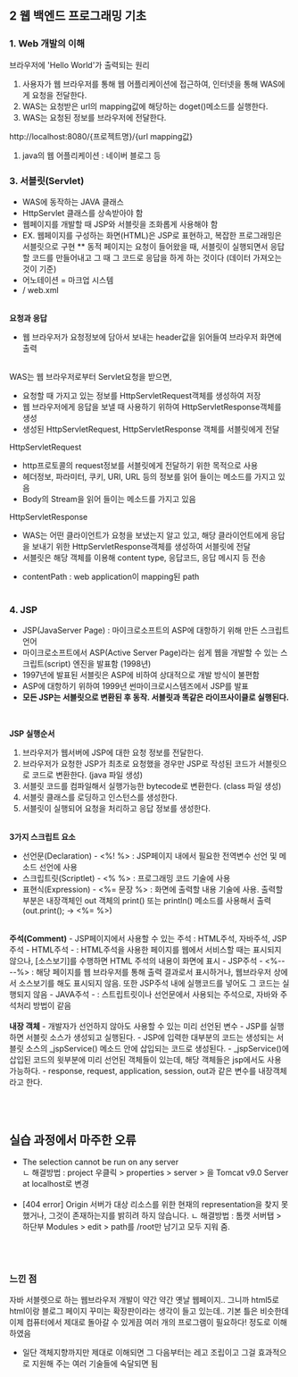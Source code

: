 ## 2 웹 백엔드 프로그래밍 기초

### 1. Web 개발의 이해
브라우저에 'Hello World'가 출력되는 원리
1. 사용자가 웹 브라우저를 통해 웹 어플리케이션에 접근하여, 인터넷을 통해 WAS에게 요청을 전달한다.
2. WAS는 요청받은 url의 mapping값에 해당하는 doget()메소드를 실행한다.
3. WAS는 요청된 정보를 브라우저에 전달한다.

http://localhost:8080/{프로젝트명}/{url mapping값}

1. java의 웹 어플리케이션 : 네이버 블로그 등

### 3. 서블릿(Servlet)
- WAS에 동작하는 JAVA 클래스
- HttpServlet 클래스를 상속받아야 함
- 웹페이지를 개발할 때 JSP와 서블릿을 조화롭게 사용해야 함
- EX. 웹페이지를 구성하는 화면(HTML)은 JSP로 표현하고, 복잡한 프로그래밍은 서블릿으로 구현
** 동적 페이지는 요청이 들어왔을 때, 서블릿이 실행되면서 응답할 코드를 만들어내고 그 때 그 코드로 응답을 하게 하는 것이다 (데이터 가져오는 것이 기준)
- 어노테이션 = 마크업 시스템
- / web.xml

<br><b>요청과 응답</b><br>
- 웹 브라우저가 요청정보에 담아서 보내는 header값을 읽어들여 브라우저 화면에 출력

<br>WAS는 웹 브라우저로부터 Servlet요청을 받으면,
- 요청할 때 가지고 있는 정보를 HttpServletRequest객체를 생성하여 저장
- 웹 브라우저에게 응답을 보낼 때 사용하기 위하여 HttpServletResponse객체를 생성
- 생성된 HttpServletRequest, HttpServletResponse 객체를 서블릿에게 전달

HttpServletRequest
- http프로토콜의 request정보를 서블릿에게 전달하기 위한 목적으로 사용
- 헤더정보, 파라미터, 쿠키, URI, URL 등의 정보를 읽어 들이는 메소드를 가지고 있음
- Body의 Stream을 읽어 들이는 메소드를 가지고 있음

HttpServletResponse
- WAS는 어떤 클라이언트가 요청을 보냈는지 알고 있고, 해당 클라이언트에게 응답을 보내기 위한 HttpServletResponse객체를 생성하여 서블릿에 전달
- 서블릿은 해당 객체를 이용해 content type, 응답코드, 응답 메시지 등 전송

* contentPath : web application이 mapping된 path
<br><br>

### 4. JSP
- JSP(JavaServer Page) : 마이크로소프트의 ASP에 대항하기 위해 만든 스크립트 언어
- 마이크로소프트에서 ASP(Active Server Page)라는 쉽게 웹을 개발할 수 있는 스크립트(script) 엔진을 발표함 (1998년)
- 1997년에 발표된 서블릿은 ASP에 비하여 상대적으로 개발 방식이 불편함
- ASP에 대항하기 위하여 1999년 썬마이크로시스템즈에서 JSP를 발표
- <b>모든 JSP는 서블릿으로 변환된 후 동작. 서블릿과 똑같은 라이프사이클로 실행된다.</b>
<br>

<b>JSP 실행순서</b>
1. 브라우저가 웹서버에 JSP에 대한 요청 정보를 전달한다.
2. 브라우저가 요청한 JSP가 최초로 요청했을 경우만 JSP로 작성된 코드가 서블릿으로 코드로 변환한다. (java 파일 생성)
3. 서블릿 코드를 컴파일해서 실행가능한 bytecode로 변환한다. (class 파일 생성)
4. 서블릿 클래스를 로딩하고 인스턴스를 생성한다.
5. 서블릿이 실행되어 요청을 처리하고 응답 정보를 생성한다.
<BR><BR>

<b>3가지 스크립트 요소</b>
  - 선언문(Declaration) - <%! %> : JSP페이지 내에서 필요한 전역변수 선언 및 메소드 선언에 사용
  - 스크립트릿(Scriptlet) - <% %> : 프로그래밍 코드 기술에 사용
  - 표현식(Expression) - <%= 문장 %> : 화면에 출력할 내용 기술에 사용. 출력할 부분은 내장객체인 out 객체의 print() 또는 println() 메소드를 사용해서 출력 (out.print(); -> <%= %>)
<br>
<b>주석(Comment)</b>
  - JSP페이지에서 사용할 수 있는 주석 : HTML주석, 자바주석, JSP주석
  - HTML주석 - <!-- --> : HTML주석을 사용한 페이지를 웹에서 서비스할 때는 표시되지 않으나, [소스보기]를 수행하면 HTML 주석의 내용이 화면에 표시
  - JSP주석 - <%-- --%> : 해당 페이지를 웹 브라우저를 통해 출력 결과로서 표시하거나, 웹브라우저 상에서 소스보기를 해도 표시되지 않음. 또한 JSP주석 내에 실행코드를 넣어도 그 코드는 실행되지 않음
  - JAVA주석 - <//, /* */> : 스트립트릿이나 선언문에서 사용되는 주석으로, 자바와 주석처리 방법이 같음
<BR><br>
<b>내장 객체</b>
- 개발자가 선언하지 않아도 사용할 수 있는 미리 선언된 변수
- JSP를 실행하면 서블릿 소스가 생성되고 실행된다.
- JSP에 입력한 대부분의 코드는 생성되는 서블릿 소스의 _jspService() 메소드 안에 삽입되는 코드로 생성된다.
- _jspService()에 삽입된 코드의 윗부분에 미리 선언된 객체들이 있는데, 해당 객체들은 jsp에서도 사용 가능하다.
- response, request, application, session, out과 같은 변수를 내장객체라고 한다.

  

<br><br>
## 실습 과정에서 마주한 오류
- The selection cannot be run on any server <br>
ㄴ 해결방법 : project 우클릭 > properties > server > <None>을 Tomcat v9.0 Server at localhost로 변경<br><br>
- [404 error] Origin 서버가 대상 리소스를 위한 현재의 representation을 찾지 못했거나, 그것이 존재하는지를 밝히려 하지 않습니다.
ㄴ 해결방법 : 톰캣 서버탭 > 하단부 Modules > edit > path를 /root만 남기고 모두 지워 줌.

<BR><BR>
### 느낀 점
자바 서블렛으로 하는 웹브라우저 개발이 약간 약간 옛날 웹페이지.. 그니까 html5로 html이랑 블로그 페이지 꾸미는 확장판이라는 생각이 들고 있는데..
기본 틀은 비슷한데 이제 컴퓨터에서 제대로 돌아갈 수 있게끔 여러 개의 프로그램이 필요하다! 정도로 이해하였음
+ 일단 객체지향까지만 제대로 이해되면 그 다음부터는 레고 조립이고 그걸 효과적으로 지원해 주는 여러 기술들에 숙달되면 됨
